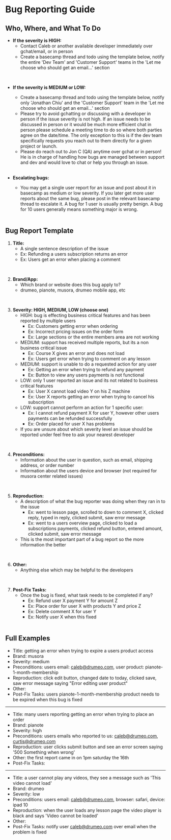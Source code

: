 # Bug Reporting Guide

## Who, Where, and What To Do

- **If the severity is HIGH:**
    - Contact Caleb or another available developer immediately over gchat/email, or in person
    - Create a basecamp thread and todo using the template below, notify the entire 'Dev Team' and 'Customer Support' teams in the 'Let me choose who should get an email…' section
<br>

- **If the severity is MEDIUM or LOW:**
    - Create a basecamp thread and todo using the template below, notify only 'Jonathan Chiu' and the 'Customer Support' team in the 'Let me choose who should get an email…' section
    - Please try to avoid gchatting or discussing with a developer in person if the issue severity is not high. If an issue needs to be discussed in person or it would be much more efficient chat in person please schedule a meeting time to do so where both parties agree on the date/time. The only exception to this is if the dev team specifically requests you reach out to them directly for a given project or launch.
    - Please do reach out to Jon C (QA) anytime over gchat or in person! He is in charge of handling how bugs are managed between support and dev and would love to chat or help you through an issue.
    <br>

- **Escalating bugs:**
    - You may get a single user report for an issue and post about it in basecamp as medium or low severity. If you later get more user reports about the same bug, please post in the relevant basecamp thread to escalate it. A bug for 1 user is usually pretty benign. A bug for 10 users generally means something major is wrong.
    <br>


## Bug Report Template
1. **Title:**
    - A single sentence description of the issue
    - Ex: Refunding a users subscription returns an error
    - Ex: Users get an error when placing a comment
<br>

2. **Brand/App:**
    - Which brand or website does this bug apply to?
    - drumeo, pianote, musora, drumeo mobile app, etc
<br>

3. **Severity: HIGH, MEDIUM, LOW (choose one)**
    - HIGH: bug is effecting business critical features and has been reported by multiple users
        - Ex: Customers getting error when ordering
        - Ex: Incorrect pricing issues on the order form
        - Ex: Large sections or the entire members area are not working
    - MEDIUM: support has received multiple reports, but its a non business critical issue
        - Ex: Course X gives an error and does not load
        - Ex: Users get error when trying to comment on any lesson
    - MEDIUM: support is unable to do a requested action for any user
        - Ex: Getting an error when trying to refund any payment
        - Ex: Button to view any users payments is not functional
    - LOW: only 1 user reported an issue and its not related to business critical features
        - Ex: User X cannot load video Y on his Z machine
        - Ex: User X reports getting an error when trying to cancel his subscription
    - LOW: support cannot perform an action for 1 specific user:
        - Ex: I cannot refund payment X for user Y, however other users payments can be refunded successfully
        - Ex: Order placed for user X has problems
    - If you are unsure about which severity level an issue should be reported under feel free to ask your nearest developer
<br>

4. **Preconditions:**
    - Information about the user in question, such as email, shipping address, or order number
    - Information about the users device and browser (not required for musora center related issues)
<br>

5. **Reproduction:**
    - A description of what the bug reporter was doing when they ran in to the issue
        - Ex: went to lesson page, scrolled to down to comment X, clicked reply, typed in reply, clicked submit, saw error message
        - Ex: went to a users overview page, clicked to load a subscriptions payments, clicked refund button, entered amount, clicked submit, saw error message
    - This is the most important part of a bug report so the more information the better
<br>

6. **Other:**
    - Anything else which may be helpful to the developers
<br>

7. **Post-Fix Tasks:**
    - Once the bug is fixed, what task needs to be completed if any?
        - Ex: Refund user X payment Y for amount Z
        - Ex: Place order for user X with products Y and price Z
        - Ex: Delete comment X for user Y
        - Ex: Notify user X when this fixed
        <br>


## Full Examples

- Title: getting an error when trying to expire a users product access
- Brand: musora
- Severity: medium
- Preconditions: users email: caleb@drumeo.com, user product: pianote-1-month-membership
- Reproduction: click edit button, changed date to today, clicked save, saw error message saying "Error editing user product"
- Other:
- Post-Fix Tasks: users pianote-1-month-membership product needs to be expired when this bug is fixed

---
 
- Title: many users reporting getting an error when trying to place an order
- Brand: pianote
- Severity: high
- Preconditions: users emails who reported to us: caleb@drumeo.com, curtis@drumeo.com
- Reproduction: user clicks submit button and see an error screen saying '500 Something when wrong'
- Other: the first report came in on 1pm saturday the 16th
- Post-Fix Tasks: 

--- 

- Title: a user cannot play any videos, they see a message such as 'This video cannot load'
- Brand: drumeo
- Severity: low
- Preconditions: users email: caleb@drumeo.com, browser: safari, device: ipad 10
- Reproduction: when the user loads any lesson page the video player is black and says 'Video cannot be loaded'
- Other:
- Post-Fix Tasks: notify user caleb@drumeo.com over email when the problem is fixed
